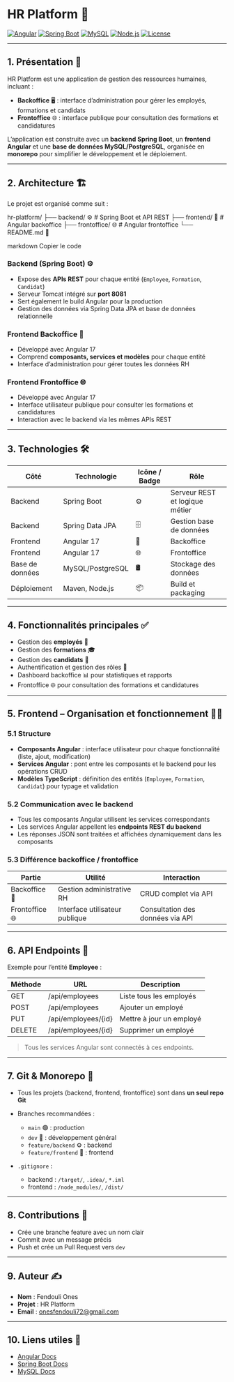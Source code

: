 # HR Platform 🏢

[![Angular](https://img.shields.io/badge/Angular-17-red?logo=angular&logoColor=white)](https://angular.io/)
[![Spring Boot](https://img.shields.io/badge/Spring%20Boot-3.3-green?logo=spring&logoColor=white)](https://spring.io/projects/spring-boot)
[![MySQL](https://img.shields.io/badge/MySQL-8-blue?logo=mysql&logoColor=white)](https://www.mysql.com/)
[![Node.js](https://img.shields.io/badge/Node.js-20-green?logo=node.js&logoColor=white)](https://nodejs.org/)
[![License](https://img.shields.io/badge/license-MIT-blue)](LICENSE)

---

## 1. Présentation 📝

HR Platform est une application de gestion des ressources humaines, incluant :

- **Backoffice** 🖥️ : interface d’administration pour gérer les employés, formations et candidats  
- **Frontoffice** 🌐 : interface publique pour consultation des formations et candidatures  

L’application est construite avec un **backend Spring Boot**, un **frontend Angular** et une **base de données MySQL/PostgreSQL**, organisée en **monorepo** pour simplifier le développement et le déploiement.

---

## 2. Architecture 🏗️

Le projet est organisé comme suit :

hr-platform/
├── backend/ ⚙️ # Spring Boot et API REST
├── frontend/ 🌟 # Angular backoffice
├── frontoffice/ 🌐 # Angular frontoffice
└── README.md 📖

markdown
Copier le code

### Backend (Spring Boot) ⚙️
- Expose des **APIs REST** pour chaque entité (`Employee`, `Formation`, `Candidat`)  
- Serveur Tomcat intégré sur **port 8081**  
- Sert également le build Angular pour la production  
- Gestion des données via Spring Data JPA et base de données relationnelle  

### Frontend Backoffice 🌟
- Développé avec Angular 17  
- Comprend **composants, services et modèles** pour chaque entité  
- Interface d’administration pour gérer toutes les données RH  

### Frontend Frontoffice 🌐
- Développé avec Angular 17  
- Interface utilisateur publique pour consulter les formations et candidatures  
- Interaction avec le backend via les mêmes APIs REST  

---

## 3. Technologies 🛠️

| Côté | Technologie | Icône / Badge | Rôle |
|------|------------|---------------|------|
| Backend | Spring Boot | ⚙️ | Serveur REST et logique métier |
| Backend | Spring Data JPA | 🗄️ | Gestion base de données |
| Frontend | Angular 17 | 🌟 | Backoffice |
| Frontend | Angular 17 | 🌐 | Frontoffice |
| Base de données | MySQL/PostgreSQL | 🛢️ | Stockage des données |
| Déploiement | Maven, Node.js | 📦 | Build et packaging |

---

## 4. Fonctionnalités principales ✅

- Gestion des **employés** 👥  
- Gestion des **formations** 🎓  
- Gestion des **candidats** 📝  
- Authentification et gestion des rôles 🔐  
- Dashboard backoffice 📊 pour statistiques et rapports  
- Frontoffice 🌐 pour consultation des formations et candidatures  

---

## 5. Frontend – Organisation et fonctionnement 🌟🌐

### 5.1 Structure

- **Composants Angular** : interface utilisateur pour chaque fonctionnalité (liste, ajout, modification)  
- **Services Angular** : pont entre les composants et le backend pour les opérations CRUD  
- **Modèles TypeScript** : définition des entités (`Employee`, `Formation`, `Candidat`) pour typage et validation  

### 5.2 Communication avec le backend

- Tous les composants Angular utilisent les services correspondants  
- Les services Angular appellent les **endpoints REST du backend**  
- Les réponses JSON sont traitées et affichées dynamiquement dans les composants  

### 5.3 Différence backoffice / frontoffice

| Partie | Utilité | Interaction |
|--------|---------|------------|
| Backoffice 🌟 | Gestion administrative RH | CRUD complet via API |
| Frontoffice 🌐 | Interface utilisateur publique | Consultation des données via API |

---

## 6. API Endpoints 📡

Exemple pour l’entité **Employee** :

| Méthode | URL | Description |
|---------|-----|-------------|
| GET | /api/employees | Liste tous les employés |
| POST | /api/employees | Ajouter un employé |
| PUT | /api/employees/{id} | Mettre à jour un employé |
| DELETE | /api/employees/{id} | Supprimer un employé |

> Tous les services Angular sont connectés à ces endpoints.

---

## 7. Git & Monorepo 🌳

- Tous les projets (backend, frontend, frontoffice) sont dans **un seul repo Git**  
- Branches recommandées :
  - `main` 🟢 : production
  - `dev` 🔵 : développement général
  - `feature/backend` ⚙️ : backend
  - `feature/frontend` 🌟 : frontend  

- `.gitignore` :
  - backend : `/target/`, `.idea/`, `*.iml`  
  - frontend : `/node_modules/`, `/dist/`  

---

## 8. Contributions 🤝

- Crée une branche feature avec un nom clair  
- Commit avec un message précis  
- Push et crée un Pull Request vers `dev`

---

## 9. Auteur ✍️

- **Nom** : Fendouli Ones 
- **Projet** : HR Platform  
- **Email** : onesfendouli72@gmail.com  

---

## 10. Liens utiles 🔗

- [Angular Docs](https://angular.io/docs)  
- [Spring Boot Docs](https://spring.io/projects/spring-boot)  
- [MySQL Docs](https://www.mysql.com/)  
